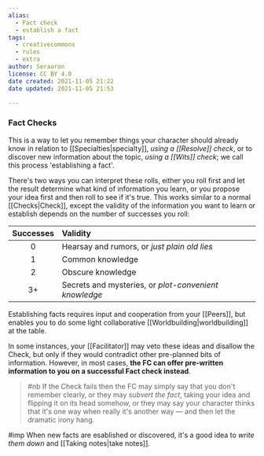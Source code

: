 ```yaml
---
alias:
  - Fact check
  - establish a fact
tags:
  - creativecommons
  - rules
  - extra
author: Seraaron
license: CC BY 4.0
date created: 2021-11-05 21:22
date updated: 2021-11-05 21:53

---
```


### Fact Checks

This is a way to let you remember things your character should already know in relation to [[Specialties|specialty]], *using a [[Resolve]] check*, or to discover new information about the topic, *using a [[Wits]] check*; we call this process 'establishing a fact'.

There's two ways you can interpret these rolls, either you roll first and let the result determine what kind of information you learn, or you propose your idea first and then roll to see if it's true. This works similar to a normal [[Checks|Check]], except the validity of the information you want to learn or establish depends on the number of successes you roll:

| Successes | Validity                                               |
| :-------: | :----------------------------------------------------- |
|     0     | Hearsay and rumors, or *just plain old lies*       |
|     1     | Common knowledge                                       |
|     2     | Obscure knowledge                                      |
|     3+    | Secrets and mysteries,  or *plot-convenient knowledge* |

Establishing facts requires input and cooperation from your [[Peers]], but enables you to do some light collaborative [[Worldbuilding|worldbuilding]] at the table.

In some instances, your [[Facilitator]] may veto these ideas and disallow the Check, but only if they would contradict other pre-planned bits of information. However, in most cases, **the FC can offer pre-written information to you on a successful Fact check instead**.

> #nb
> If the Check fails then the FC may simply say that you don't remember clearly, or they may *subvert the fact*, taking your idea and flipping it on its head somehow, or they may say your character thinks that it's one way when really it's another way — and then let the dramatic irony hang.

#imp When new facts are esablished or discovered, it's a good idea to *write them down* and [[Taking notes|take notes]].
